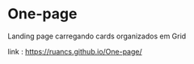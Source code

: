 # One-page
Landing page carregando cards organizados em Grid


link : https://ruancs.github.io/One-page/

